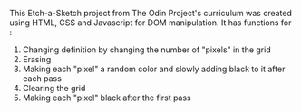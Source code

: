 This Etch-a-Sketch project from The Odin Project's curriculum was created using HTML, CSS and Javascript for DOM manipulation.
It has functions for :
1) Changing definition by changing the number of "pixels" in the grid
2) Erasing 
3) Making each "pixel" a random color and slowly adding black to it after each pass
4) Clearing the grid
5) Making each "pixel" black after the first pass